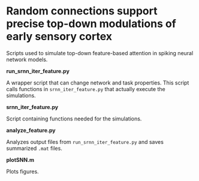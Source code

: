 # Random connections support precise top-down modulations of early sensory cortex

Scripts used to simulate top-down feature-based attention in spiking neural network models.


**run_srnn_iter_feature.py**

A wrapper script that can change network and task properties. This script calls functions in `srnn_iter_feature.py` that actually execute the simulations.


**srnn_iter_feature.py**

Script containing functions needed for the simulations.


**analyze_feature.py**

Analyzes output files from `run_srnn_iter_feature.py` and saves summarized `.mat` files.


**plotSNN.m**

Plots figures.
